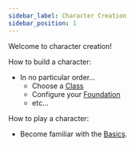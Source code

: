 ```yaml
---
sidebar_label: Character Creation
sidebar_position: 1
---
```

Welcome to character creation!

How to build a character:
- In no particular order...
  - Choose a [Class](./classes)
  - Configure your [Foundation](./foundation/)
  - etc...


How to play a character:
- Become familiar with the [Basics](./basics/).